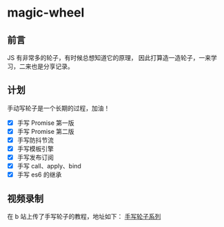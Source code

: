 # magic-wheel

## 前言

JS 有非常多的轮子，有时候总想知道它的原理， 因此打算造一造轮子，一来学习，二来也是分享记录。

## 计划

手动写轮子是一个长期的过程，加油！

- [x] 手写 Promise 第一版
- [x] 手写 Promise 第二版
- [x] 手写防抖节流
- [x] 手写模板引擎
- [x] 手写发布订阅
- [x] 手写 call、apply、bind
- [x] 手写 es6 的继承

## 视频录制

在 b 站上传了手写轮子的教程，地址如下：
[手写轮子系列](https://space.bilibili.com/1886509243)
